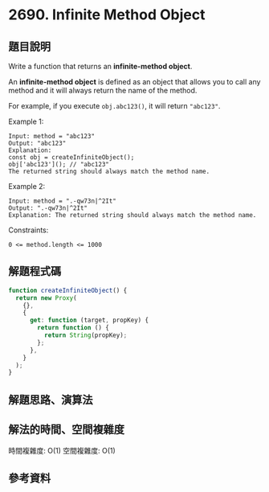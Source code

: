 # 2690. Infinite Method Object

## 題目說明

Write a function that returns an **infinite-method object**.

An **infinite-method object** is defined as an object that allows you to call any method and it will always return the name of the method.

For example, if you execute `obj.abc123()`, it will return `"abc123"`.

Example 1:

```
Input: method = "abc123"
Output: "abc123"
Explanation:
const obj = createInfiniteObject();
obj['abc123'](); // "abc123"
The returned string should always match the method name.
```

Example 2:

```
Input: method = ".-qw73n|^2It"
Output: ".-qw73n|^2It"
Explanation: The returned string should always match the method name.
```

Constraints:

```
0 <= method.length <= 1000
```

## 解題程式碼

```javascript
function createInfiniteObject() {
  return new Proxy(
    {},
    {
      get: function (target, propKey) {
        return function () {
          return String(propKey);
        };
      },
    }
  );
}
```

## 解題思路、演算法

## 解法的時間、空間複雜度

時間複雜度: O(1)
空間複雜度: O(1)

## 參考資料
